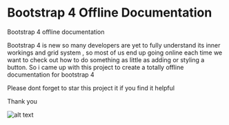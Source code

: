 # Bootstrap 4 Offline Documentation
Bootstrap 4 offline documentation

Bootstrap 4 is new so many developers are yet to fully understand its inner workings and grid system , so most of us end up going online each time we want to check out how to do something as little as adding or styling a button. So i came up with this project to create a totally offline documentation for bootstrap 4

Please dont forget to star this project it if you find it helpful

Thank you

![alt text](http://getbootstrap.com/assets/img/bootstrap-stack.png)


